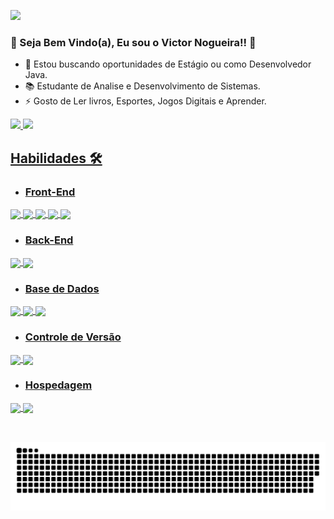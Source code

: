 
<!--  ![](https://komarev.com/ghpvc/?username=VictorN7&color=blueviolet&label=PROFILE+VIEWS)
-->



<a href="https://www.linkedin.com/in/victor-nogueira-32a519184/" target="_blank"><img style="height:25px" src="https://img.shields.io/badge/LinkedIn-0077B5?style=for-the-badge&logo=linkedin&logoColor=white" target="_blank"/></a>


### 🚀 Seja Bem Vindo(a), Eu sou o Victor Nogueira!! 👋

<div>
    
- 🔭 Estou buscando oportunidades de Estágio ou como Desenvolvedor Java.
- 📚 Estudante de Analise e Desenvolvimento de Sistemas.
- ⚡ Gosto de Ler livros, Esportes, Jogos Digitais e Aprender.
    
</div>

 <div>
  <a href="https://github.com/VictorN7">
  <img height="150em" src="https://github-readme-stats.vercel.app/api?username=VictorN7&show_icons=true&theme=dark&include_all_commits=true&count_private=true"/>
  <img height="150em" src="https://github-readme-stats.vercel.app/api/top-langs/?username=VictorN7&layout=compact&langs_count=7&theme=dark"/>
  <!-- -->
 
</div>

<div>

 ## Habilidades 🛠 

- ### Front-End 
    
<img align="center" src="https://img.shields.io/badge/JavaScript-F7DF1E?style=for-the-badge&logo=javascript&logoColor=black">

<img align="center" src="https://img.shields.io/badge/Bootstrap-563D7C?style=for-the-badge&logo=bootstrap&logoColor=white">

<img align="center" src="https://img.shields.io/badge/HTML5-E34F26?style=for-the-badge&logo=html5&logoColor=white">

<img align="center" src="https://img.shields.io/badge/CSS3-1572B6?style=for-the-badge&logo=css3&logoColor=white">

<img align="center" src="https://img.shields.io/badge/React-20232A?style=for-the-badge&logo=react&logoColor=61DAFB">
<!-- <img align="center" src="https://img.shields.io/badge/React_Native-20232A?style=for-the-badge&logo=react&logoColor=61DAFB"> -->


    
- ### Back-End

<img align="center" src="https://img.shields.io/badge/Java-ED8B00?style=for-the-badge&logo=java&logoColor=white">

<img align="center" src="https://img.shields.io/badge/Spring-6DB33F?style=for-the-badge&logo=spring&logoColor=white">

    
- ### Base de Dados

<img align="center" src="https://img.shields.io/badge/MySQL-4682B4?style=for-the-badge&logo=mysql&logoColor=white">

<img align="center" src="https://img.shields.io/badge/PostgreSQL-316192?style=for-the-badge&logo=postgresql&logoColor=white">
    
<img align="center" src="https://img.shields.io/badge/MongoDB-4EA94B?style=for-the-badge&logo=mongodb&logoColor=white">

- ### Controle de Versão

<img align="center" src="https://img.shields.io/badge/GitHub-000000?style=for-the-badge&logo=github&logoColor=white">
    
<img align="center" src="https://img.shields.io/badge/Git-FF4500?style=for-the-badge&logo=git&logoColor=white">
    
- ### Hospedagem

<img align="center" src="https://img.shields.io/badge/Netlify-00C7B7?style=for-the-badge&logo=netlify&logoColor=white">
    
<img align="center" src="https://img.shields.io/badge/Heroku-430098?style=for-the-badge&logo=heroku&logoColor=white">
    
</div>


    
 <br>
 
##
   ![Snake animation](https://github.com/VictorN7/VictorN7/blob/output/github-contribution-grid-snake.svg)

</div>
